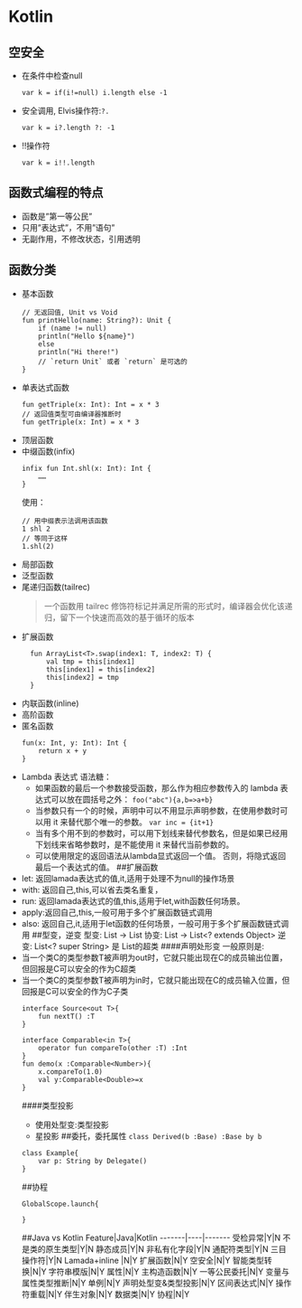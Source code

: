 # Kotlin
## 空安全
- 在条件中检查null
    ```
    var k = if(i!=null) i.length else -1
    ```
- 安全调用, Elvis操作符:`?.`
    ```
    var k = i?.length ?: -1
    ```
- !!操作符
    ```
    var k = i!!.length
    ```
## 函数式编程的特点
- 函数是”第一等公民”
- 只用”表达式”，不用”语句”
- 无副作用，不修改状态，引用透明
## 函数分类
- 基本函数
    ```
    // 无返回值, Unit vs Void
    fun printHello(name: String?): Unit {
        if (name != null)
        println("Hello ${name}")
        else
        println("Hi there!")
        // `return Unit` 或者 `return` 是可选的
    }
    ```
- 单表达式函数
    ```
    fun getTriple(x: Int): Int = x * 3
    // 返回值类型可由编译器推断时
    fun getTriple(x: Int) = x * 3
    ```
- 顶层函数
- 中缀函数(infix)
    ```
    infix fun Int.shl(x: Int): Int {
        …… 
    }
    ```
    使用：
    ```
    // 用中缀表示法调用该函数
    1 shl 2
    // 等同于这样
    1.shl(2)
    ```
- 局部函数
- 泛型函数
- 尾递归函数(tailrec)
    >一个函数用 tailrec 修饰符标记并满足所需的形式时，编译器会优化该递归，留下一个快速而高效的基于循环的版本
- 扩展函数
  ```
    fun ArrayList<T>.swap(index1: T, index2: T) {
        val tmp = this[index1] 
        this[index1] = this[index2]
        this[index2] = tmp
    }
  ```
- 内联函数(inline)
- 高阶函数
- 匿名函数
    ```
    fun(x: Int, y: Int): Int {
        return x + y
    }
    ```
- Lambda 表达式
语法糖：
    - 如果函数的最后一个参数接受函数，那么作为相应参数传入的 lambda 表达式可以放在圆括号之外：
        `foo("abc"){a,b=>a+b}`
    - 当参数只有一个的时候，声明中可以不用显示声明参数，在使用参数时可以用 it 来替代那个唯一的参数。
        `var inc = {it+1}`
    - 当有多个用不到的参数时，可以用下划线来替代参数名，但是如果已经用下划线来省略参数时，是不能使用 it 来替代当前参数的。
    - 可以使用限定的返回语法从lambda显式返回一个值。 否则，将隐式返回最后一个表达式的值。
##扩展函数
- let:  返回lamada表达式的值,it,适用于处理不为null的操作场景
- with: 返回自己,this,可以省去类名重复，
- run:  返回lamada表达式的值,this,适用于let,with函数任何场景。
- apply:返回自己,this,一般可用于多个扩展函数链式调用 
- also: 返回自己,it,适用于let函数的任何场景，一般可用于多个扩展函数链式调用
##型变，逆变
型变: List<String> -> List<Object>
协变: List<String> -> List<? extends Object>
逆变: List<? super String> 是 List<Object>的超类
####声明处形变
一般原则是:
- 当一个类C的类型参数T被声明为out时，它就只能出现在C的成员输出位置，但回报是C<Base>可以安全的作为C<Derived>超类
- 当一个类C的类型参数T被声明为in时，它就只能出现在C的成员输入位置，但回报是C<Derived>可以安全的作为C<Base>子类
```
interface Source<out T>{
    fun nextT() :T
}

```
```
interface Comparable<in T>{
    operator fun compareTo(other :T) :Int
}
fun demo(x :Comparable<Number>){
    x.compareTo(1.0)
    val y:Comparable<Double>=x
}
```
####类型投影
- 使用处型变:类型投影
- 星投影
##委托，委托属性
`class Derived(b :Base) :Base by b`
```
class Example{
    var p: String by Delegate()
}
```
##协程
```
GlobalScope.launch{

}
```
##Java vs Kotlin
Feature|Java|Kotlin
-------|----|-------
受检异常|Y|N
不是类的原生类型|Y|N
静态成员|Y|N
非私有化字段|Y|N
通配符类型|Y|N
三目操作符|Y|N
Lamada+inline |N|Y
扩展函数|N|Y
空安全|N|Y
智能类型转换|N|Y
字符串模版|N|Y
属性|N|Y
主构造函数|N|Y
一等公民委托|N|Y
变量与属性类型推断|N|Y
单例|N|Y
声明处型变&类型投影|N|Y
区间表达式|N|Y
操作符重载|N|Y
伴生对象|N|Y
数据类|N|Y
协程|N|Y

